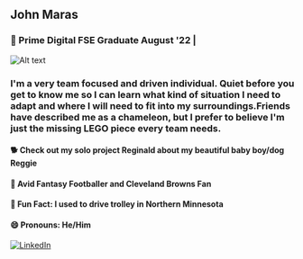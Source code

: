 ## John Maras
### 📝 Prime Digital FSE Graduate August '22 | 
![Alt text](https://i.imgur.com/cX68s7X.gif)

### I'm a very team focused and driven individual. Quiet before you get to know me so I can learn what kind of situation I need to adapt and where I will need to fit into my surroundings.Friends have described me as a chameleon, but I prefer to believe I'm just the missing LEGO piece every team needs. 

#### 🐕 Check out my solo project Reginald about my beautiful baby boy/dog Reggie
#### 🏉 Avid Fantasy Footballer and Cleveland Browns Fan
#### 🚋 Fun Fact: I used to drive trolley in Northern Minnesota
#### 😄 Pronouns: He/Him
[![LinkedIn](https://img.shields.io/badge/-LinkedIn-blue?style=for-the-badge&logo=linkedin)](https://www.linkedin.com/in/john-maras-79298a10b/)
<!--


Here are some ideas to get you started:

- 🔭 I’m currently working on ...
- 🌱 I’m currently learning ...
- 👯 I’m looking to collaborate on ...
- 🤔 I’m looking for help with ...
- 💬 Ask me about ...
- 📫 How to reach me: ...
- 😄 Pronouns: ...
- ⚡ Fun fact: ...
-->
